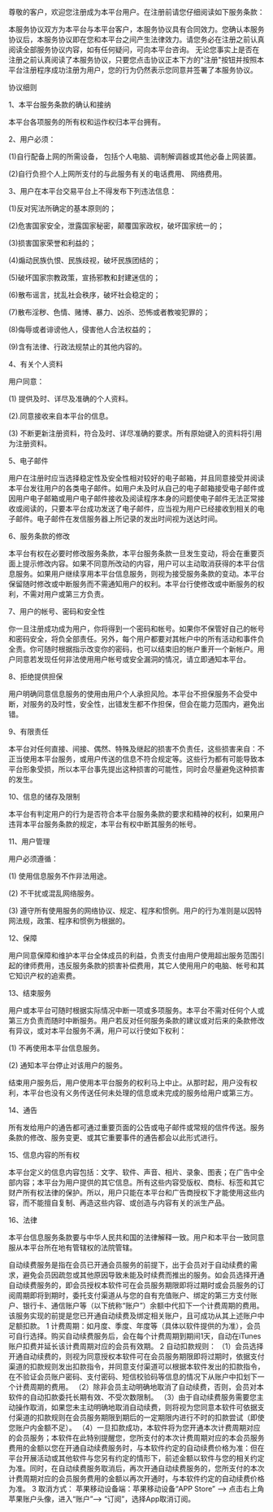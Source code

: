 尊敬的客户，欢迎您注册成为本平台用户。在注册前请您仔细阅读如下服务条款：

本服务协议双方为本平台与本平台客户，本服务协议具有合同效力。您确认本服务协议后，本服务协议即在您和本平台之间产生法律效力。请您务必在注册之前认真阅读全部服务协议内容，如有任何疑问，可向本平台咨询。 无论您事实上是否在注册之前认真阅读了本服务协议，只要您点击协议正本下方的"注册"按钮并按照本平台注册程序成功注册为用户，您的行为仍然表示您同意并签署了本服务协议。

协议细则

1、本平台服务条款的确认和接纳

本平台各项服务的所有权和运作权归本平台拥有。

2、用户必须：

(1)自行配备上网的所需设备， 包括个人电脑、调制解调器或其他必备上网装置。

(2)自行负担个人上网所支付的与此服务有关的电话费用、 网络费用。

3、用户在本平台交易平台上不得发布下列违法信息：

(1)反对宪法所确定的基本原则的；

(2)危害国家安全，泄露国家秘密，颠覆国家政权，破坏国家统一的；

(3)损害国家荣誉和利益的；

(4)煽动民族仇恨、民族歧视，破坏民族团结的；

(5)破坏国家宗教政策，宣扬邪教和封建迷信的；

(6)散布谣言，扰乱社会秩序，破坏社会稳定的；

(7)散布淫秽、色情、赌博、暴力、凶杀、恐怖或者教唆犯罪的；

(8)侮辱或者诽谤他人，侵害他人合法权益的；

(9)含有法律、行政法规禁止的其他内容的。

4、有关个人资料

用户同意：

(1) 提供及时、详尽及准确的个人资料。

(2).同意接收来自本平台的信息。

(3) 不断更新注册资料，符合及时、详尽准确的要求。所有原始键入的资料将引用为注册资料。

5、电子邮件

用户在注册时应当选择稳定性及安全性相对较好的电子邮箱，并且同意接受并阅读本平台发往用户的各类电子邮件。如用户未及时从自己的电子邮箱接受电子邮件或因用户电子邮箱或用户电子邮件接收及阅读程序本身的问题使电子邮件无法正常接收或阅读的，只要本平台成功发送了电子邮件，应当视为用户已经接收到相关的电子邮件。电子邮件在发信服务器上所记录的发出时间视为送达时间。

6、服务条款的修改

本平台有权在必要时修改服务条款，本平台服务条款一旦发生变动，将会在重要页面上提示修改内容。如果不同意所改动的内容，用户可以主动取消获得的本平台信息服务。如果用户继续享用本平台信息服务，则视为接受服务条款的变动。本平台保留随时修改或中断服务而不需通知用户的权利。本平台行使修改或中断服务的权利，不需对用户或第三方负责。

7、用户的帐号、密码和安全性

你一旦注册成功成为用户，你将得到一个密码和帐号。如果你不保管好自己的帐号和密码安全，将负全部责任。另外，每个用户都要对其帐户中的所有活动和事件负全责。你可随时根据指示改变你的密码，也可以结束旧的帐户重开一个新帐户。用户同意若发现任何非法使用用户帐号或安全漏洞的情况，请立即通知本平台。

8、拒绝提供担保

用户明确同意信息服务的使用由用户个人承担风险。本平台不担保服务不会受中断，对服务的及时性，安全性，出错发生都不作担保，但会在能力范围内，避免出错。

9、有限责任

本平台对任何直接、间接、偶然、特殊及继起的损害不负责任，这些损害来自：不正当使用本平台服务，或用户传送的信息不符合规定等。这些行为都有可能导致本平台形象受损，所以本平台事先提出这种损害的可能性，同时会尽量避免这种损害的发生。

10、信息的储存及限制

本平台有判定用户的行为是否符合本平台服务条款的要求和精神的权利，如果用户违背本平台服务条款的规定，本平台有权中断其服务的帐号。

11、用户管理

用户必须遵循：

(1) 使用信息服务不作非法用途。

(2) 不干扰或混乱网络服务。

(3) 遵守所有使用服务的网络协议、规定、程序和惯例。用户的行为准则是以因特网法规，政策、程序和惯例为根据的。

12、保障

用户同意保障和维护本平台全体成员的利益，负责支付由用户使用超出服务范围引起的律师费用，违反服务条款的损害补偿费用，其它人使用用户的电脑、帐号和其它知识产权的追索费。

13、结束服务

用户或本平台可随时根据实际情况中断一项或多项服务。本平台不需对任何个人或第三方负责而随时中断服务。用户若反对任何服务条款的建议或对后来的条款修改有异议，或对本平台服务不满，用户可以行使如下权利：

(1) 不再使用本平台信息服务。

(2) 通知本平台停止对该用户的服务。

结束用户服务后，用户使用本平台服务的权利马上中止。从那时起，用户没有权利，本平台也没有义务传送任何未处理的信息或未完成的服务给用户或第三方。

14、通告

所有发给用户的通告都可通过重要页面的公告或电子邮件或常规的信件传送。服务条款的修改、服务变更、或其它重要事件的通告都会以此形式进行。

15、信息内容的所有权

本平台定义的信息内容包括：文字、软件、声音、相片、录象、图表；在广告中全部内容；本平台为用户提供的其它信息。所有这些内容受版权、商标、标签和其它财产所有权法律的保护。所以，用户只能在本平台和广告商授权下才能使用这些内容，而不能擅自复制、再造这些内容、或创造与内容有关的派生产品。

16、法律

本平台信息服务条款要与中华人民共和国的法律解释一致。用户和本平台一致同意服从本平台所在地有管辖权的法院管辖。

 

自动续费服务是指在会员已开通会员服务的前提下，出于会员对于自动续费的需求，避免会员因疏忽或其他原因导致未能及时续费而推出的服务。如会员选择开通自动续费服务的，即会员授权本软件可在会员服务期限即将过期时或会员服务的订阅周期即将到期时，委托支付渠道从与您的自有充值账户、绑定的第三方支付账户、银行卡、通信账户等（以下统称“账户”）余额中代扣下一个计费周期的费用。该服务实现的前提是您已开通自动续费及绑定相关账户，且可成功从其上述账户中足额扣款。
1 计费周期：如月度、季度、年度等（具体以软件提供的为准），会员可自行选择。购买自动续费服务后，会在每个计费周期到期间1天，自动在iTunes账户扣费并延长该计费周期对应的会员有效期。
2 自动扣款规则：
（1）会员选择开通自动续费的，则视为同意授权本软件可在会员服务期限即将过期时，依据支付渠道的扣款规则发出扣款指令，并同意支付渠道可以根据本软件发出的扣款指令，在不验证会员账户密码、支付密码、短信校验码等信息的情况下从账户中扣划下一个计费周期的费用。
（2）除非会员主动明确地取消了自动续费，否则，会员对本软件的自动扣款委托长期有效、不受次数限制。
（3）由于自动续费服务需要您主动操作取消，如果您未主动明确地取消自动续费，则将视为您同意本软件可依据支付渠道的扣款规则在会员服务期限到期后的一定期限内进行不时的扣款尝试（即使您账户内金额不足）。
（4）一旦扣款成功，本软件将为您开通本次计费周期对应的会员服务；本软件在此特别提醒您，您所支付的本次计费周期对应的本会员服务费用的金额以您在开通自动续费服务时，与本软件约定的自动续费价格为准：但在平台开展活动或其他软件与您另有约定的情形下，前述金额以软件与您的相关约定为准。同时，在自动续费服务取消后，再次开通自动续费服务的，您所支付的本次计费周期对应的会员服务费用的金额以再次开通时，与本软件约定的自动续费价格为准。
3 取消方式：
苹果移动设备端：苹果移动设备“APP Store” --> 点击右上角苹果账户头像，进入“账户”--> “订阅”，选择App取消订阅。
